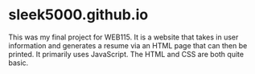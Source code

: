 # sleek5000.github.io
This was my final project for WEB115. It is a website that takes in user information and generates a resume via an HTML page that can then be printed. It primarily uses JavaScript. The HTML and CSS are both quite basic.
